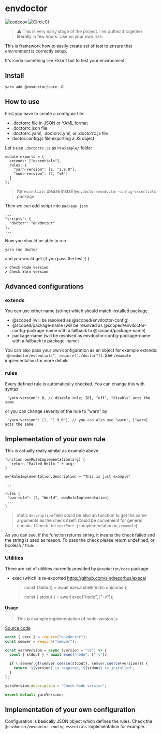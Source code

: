# envdoctor

[![codecov](https://codecov.io/gh/jukben/envdoctor/branch/master/graph/badge.svg)](https://codecov.io/gh/jukben/envdoctor)
[![CircleCI](https://circleci.com/gh/jukben/envdoctor.svg?style=svg)](https://circleci.com/gh/jukben/envdoctor)

> ⚠️ This is very early stage of the project. I've putted it together literally in few hours. Use on your own risk.

This is framework how to easily create set of test to ensure that environment is correctly setup.

It's kinda something like ESLint but to test your environment.

## Install

`yarn add @envdoctor/core -D`

## How to use

First you have to create a configure file:

- .doctorrc file in JSON or YAML format
- .doctorrc.json file
- .doctorrc.yaml, .doctorrc.yml, or .doctorrc.js file
- doctor.config.js file exporting a JS object

Let's use `.doctorrc.js` as in `example/` folder

```
module.exports = {
  extends: ["essentials"],
  rules: {
    "yarn-version": [2, "1.9.0"],
    "node-version": [2, "v8"]
  }
};
```

> for `essentials` please install `@envdoctor/envdoctor-config-essentials` package

Then we can add script into `package.json`

```
...
"scripts": {
  "doctor": "envdoctor"
},
...
```

Now you should be able to run

`yarn run doctor`

and you would get (if you pass the test :) )

```
✔ Check Node version
✔ Check Yarn version
```

## Advanced configurations

### extends

You can use either name (string) which should match installed package.

- @scoped (will be resolved as @scoped/envdoctor-config)
- @scoped/package-name (will be resolved as @scoped/envdoctor-config-package-name with a fallback to @scoped/package-name)
- package-name (will be resolved as envdoctor-config-package-name with a fallback to package-name)

You can also pass your own configuration as an object for example extends: `[@envdoctor/essentials", require("./doctor")]`. See `/example` implementation for more details.

### rules

Every defined rule is automatically checked. You can change this with syntax

```
 "yarn-version": 0, // disable rule; [0], "off", "disable" acts the same
```

or you can change severity of the rule to "warn" by

```
 "yarn-version": [1, "1.9.0"], // you can also use "warn", ["warn] acts the same
```

## Implementation of your own rule

This is actually really similar as example above

```
function ownRuleImplementation(arg) {
   return "Failed Hello " + arg;
}

ownRuleImplementation.description = "This is just example"

...

rules {
 "own-rule": [2, "World", ownRuleImplementation],
 ...
}
```

> static `description` field could be also an function to get the same arguments as the check itself. Could be convenient for generic checks. (Check the `testPort.js` implementation in `/example`)

As you can see, if the function returns string, it means the check failed and the string is used as reason. To pass the check please return undefined, or boolean / true.

### Utilities

There are set of utilities currently provided by `@envdoctor/core` package.

- exec (which is re-exported https://github.com/sindresorhus/execa)

  > const {stdout} = await execa.shell('echo unicorns');

  > const { stdout } = await exec("node", ["-v"]);

#### Usage

> This is example implementation of node-version.js

[Source code](https://github.com/jukben/envdoctor/blob/master/packages/envdoctor-config-essentials/src/rules/node-version.ts)

```js
const { exec } = require("envdoctor");
const semver = require("semver");

const yarnVersion = async (version = "v8") => {
  const { stdout } = await exec("node", ["-v"]);

  if (!semver.gt(semver.coerce(stdout), semver.coerce(version))) {
    return `${version} is required, ${stdout} is installed`;
  }
};

yarnVersion.description = "Check Node version";

export default yarnVersion;
```

## Implementation of your own configuration

Configuration is basically JSON object which defines the rules. Check the `@envdoctor/envdoctor-config-essentials` implementation for example.
